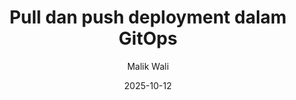 ---
title: 'Pull dan push deployment dalam GitOps'
description: "Test 123"
author: 'Malik Wali'
date: '2025-10-12'
kind: 'Write Up'
image: ''
published: false
---